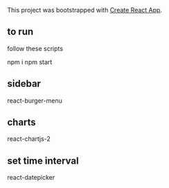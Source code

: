 This project was bootstrapped with [Create React App](https://github.com/facebook/create-react-app).

## to run

follow these scripts

npm i
npm start

## sidebar

react-burger-menu

## charts

react-chartjs-2

## set time interval

react-datepicker
